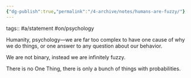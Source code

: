 ```yaml
---
{"dg-publish":true,"permalink":"/4-archive/notes/humans-are-fuzzy/"}
---
```


tags:: #a/statement #on/psychology 

Humanity, psychology—we are far too complex to have one cause of why we do things, or one answer to any question about our behavior.

We are not binary, instead we are infinitely fuzzy.

There is no One Thing, there is only a bunch of things with probabilities.